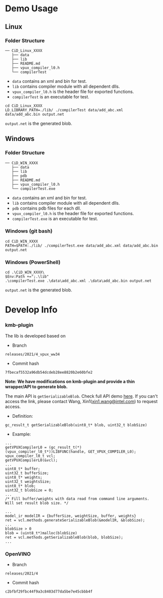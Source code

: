 # Demo Usage

## Linux

### Folder Structure

```
── CiD_Linux_XXXX
   ├── data
   ├── lib
   ├── README.md
   ├── vpux_compiler_l0.h
   └── compilerTest
```

- `data` contains an xml and bin for test.
- `lib` contains compiler module with all dependent dlls.
- `vpux_compiler_l0.h`  is the header file for exported functions.
- `compilerTest`  is an executable for test.

```
cd CiD_Linux_XXXX
LD_LIBRARY_PATH=./lib/ ./compilerTest data/add_abc.xml data/add_abc.bin output.net
```

`output.net`  is the generated blob.

## Windows

### Folder Structure

```
── CiD_WIN_XXXX
   ├── data
   ├── lib
   ├── pdb
   ├── README.md
   ├── vpux_compiler_l0.h
   └── compilerTest.exe
```

- `data` contains an xml and bin for test.
- `lib` contains compiler module with all dependent dlls.
- `pdb` contains pdb files for each dll.
- `vpux_compiler_l0.h`  is the header file for exported functions.
- `compilerTest.exe`  is an executable for test.

### Windows (git bash)

```
cd CiD_WIN_XXXX
PATH=$PATH:./lib/ ./compilerTest.exe data/add_abc.xml data/add_abc.bin output.net
```
### Windows (PowerShell)

```
cd .\CiD_WIN_XXXX\
$Env:Path +=";.\lib"
.\compilerTest.exe .\data\add_abc.xml .\data\add_abc.bin output.net
```

`output.net`  is the generated blob.

# Develop Info

### kmb-plugin
The lib is developed based on

- Branch

```
releases/2021/4_vpux_ww34
```

- Commit hash

```
7fbecaf5532a96db54dcdeb28ee8820b2e60bfe2
```
**Note: We have modifications on kmb-plugin and provide a thin wrapper/API to generate blob.**

The main API is `getSerializableBlob`. Check full API demo [here](https://gitlab.devtools.intel.com/flex-plaidml-team/kmb-plugin/-/blob/VPUXCompilerL0/tests/umd/test/compilerTest.c). If you can't access the link, please contact Wang, Xin1(xin1.wang@intel.com) to request access.

- Definition:
```
gc_result_t getSerializableBlob(uint8_t* blob, uint32_t blobSize)
```
- Example:
```
...
getVPUXCompilerL0 = (gc_result_t(*)(vpux_compiler_l0_t*))LIBFUNC(handle, GET_VPUX_COMPILER_L0);
vpux_compiler_l0_t vcl;
getVPUXCompilerL0(&vcl);
...
uint8_t* buffer;
uint32_t bufferSize;
uint8_t* weights;
uint32_t weightsSize;
uint8_t* blob;
uint32_t blobSize = 0;
...
/* Fill buffer/weights with data read from command line arguments. Will set result blob size. */

...
model_ir modelIR = {bufferSize, weightSize, buffer, weights}
ret = vcl.methods.generateSerializableBlob(&modelIR, &blobSize);
...
blobSize > 0
blob = (uint8_t*)malloc(blobSize)
ret = vcl.methods.getSerializableBlob(blob, blobSize);
...

```


### OpenVINO

- Branch

```
releases/2021/4
```

- Commit hash

```
c2bfbf29fbc44f9a3c8403d77da5be7e45cbbb4f
```
